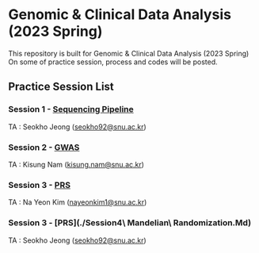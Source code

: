 # Genomic & Clinical Data Analysis (2023 Spring) 
This repository is built for Genomic & Clinical Data Analysis (2023 Spring) \
On some of practice session, process and codes will be posted.

## Practice Session List
### Session 1 - [Sequencing Pipeline](./Session1_Sequencing.md)  
TA : Seokho Jeong (seokho92@snu.ac.kr)

### Session 2 - [GWAS](./Session2_GWAS.md)
TA : Kisung Nam (kisung.nam@snu.ac.kr)

### Session 3 - [PRS](./Session3_PRS.md)  
TA : Na Yeon Kim (nayeonkim1@snu.ac.kr)

### Session 3 - [PRS](./Session4\ Mandelian\ Randomization.Md)  
TA : Seokho Jeong (seokho92@snu.ac.kr)
